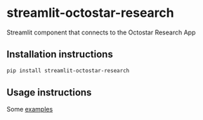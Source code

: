 # streamlit-octostar-research

Streamlit component that connects to the Octostar Research App

## Installation instructions

```sh
pip install streamlit-octostar-research
```

## Usage instructions

Some [examples](examples) 

